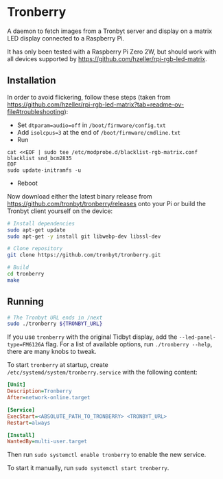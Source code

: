 # Tronberry

A daemon to fetch images from a Tronbyt server and display on a matrix LED display connected to a Raspberry Pi.

It has only been tested with a Raspberry Pi Zero 2W, but should work with all devices supported by https://github.com/hzeller/rpi-rgb-led-matrix.

## Installation

In order to avoid flickering, follow these steps (taken from https://github.com/hzeller/rpi-rgb-led-matrix?tab=readme-ov-file#troubleshooting):

- Set `dtparam=audio=off` in `/boot/firmware/config.txt`
- Add `isolcpus=3` at the end of `/boot/firmware/cmdline.txt`
- Run

```
cat <<EOF | sudo tee /etc/modprobe.d/blacklist-rgb-matrix.conf
blacklist snd_bcm2835
EOF
sudo update-initramfs -u
```
- Reboot

Now download either the latest binary release from https://github.com/tronbyt/tronberry/releases onto your Pi or build the Tronbyt client yourself on the device:

```sh
# Install dependencies
sudo apt-get update
sudo apt-get -y install git libwebp-dev libssl-dev

# Clone repository
git clone https://github.com/tronbyt/tronberry.git

# Build
cd tronberry
make
```

## Running

```sh
# The Tronbyt URL ends in /next
sudo ./tronberry ${TRONBYT_URL}
```

If you use `tronberry` with the original Tidbyt display, add the `--led-panel-type=FM6126A` flag. For a list of available options, run `./tronberry --help`, there are many knobs to tweak.

To start `tronberry` at startup, create `/etc/systemd/system/tronberry.service` with the following content:

```ini
[Unit]
Description=Tronberry
After=network-online.target

[Service]
ExecStart=<ABSOLUTE_PATH_TO_TRONBERRY> <TRONBYT_URL>
Restart=always

[Install]
WantedBy=multi-user.target
```

Then run `sudo systemctl enable tronberry` to enable the new service.

To start it manually, run `sudo systemctl start tronberry`.
